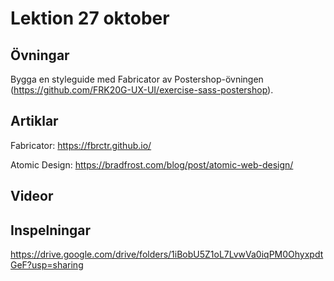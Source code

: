 # Lektion 27 oktober

## Övningar

Bygga en styleguide med Fabricator av Postershop-övningen (https://github.com/FRK20G-UX-UI/exercise-sass-postershop).

## Artiklar

Fabricator: https://fbrctr.github.io/

Atomic Design: https://bradfrost.com/blog/post/atomic-web-design/

## Videor

## Inspelningar

https://drive.google.com/drive/folders/1iBobU5Z1oL7LvwVa0iqPM0OhyxpdtGeF?usp=sharing